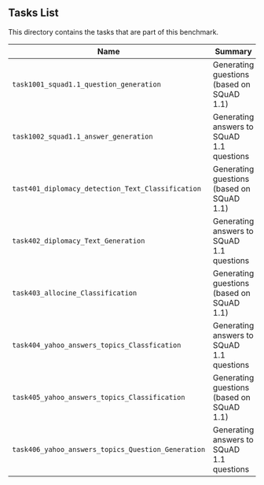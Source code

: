 ## Tasks List 

This directory contains the tasks that are part of this benchmark. 


Name | Summary | Category
---- | ----------- | --------
`task1001_squad1.1_question_generation` | Generating guestions (based on SQuAD 1.1) | Question Generation  
`task1002_squad1.1_answer_generation` | Generating answers to SQuAD 1.1 questions | Answer Generation
`tast401_diplomacy_detection_Text_Classification` | Generating guestions (based on SQuAD 1.1) | Question Generation  
`task402_diplomacy_Text_Generation` | Generating answers to SQuAD 1.1 questions | Answer Generation
`task403_allocine_Classification` | Generating guestions (based on SQuAD 1.1) | Question Generation  
`task404_yahoo_answers_topics_Classfication` | Generating answers to SQuAD 1.1 questions | Answer Generation
`task405_yahoo_answers_topics_Classification` | Generating guestions (based on SQuAD 1.1) | Question Generation  
`task406_yahoo_answers_topics_Question_Generation` | Generating answers to SQuAD 1.1 questions | Answer Generation
